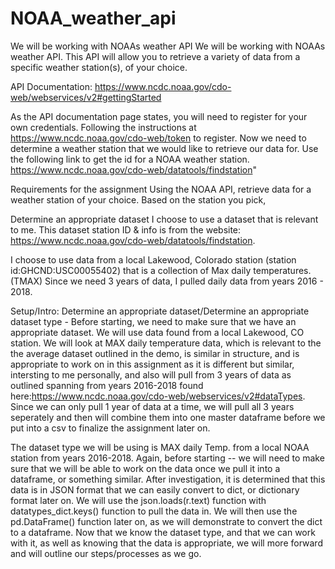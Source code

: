 # NOAA_weather_api
We will be working with NOAAs weather API
We will be working with NOAAs weather API. This API will allow you to retrieve a variety of data from a specific weather station(s), of your choice.

API Documentation: https://www.ncdc.noaa.gov/cdo-web/webservices/v2#gettingStarted

As the API documentation page states, you will need to register for your own credentials. Following the instructions at https://www.ncdc.noaa.gov/cdo-web/token to register.
Now we need to determine a weather station that we would like to retrieve our data for. Use the following link to get the id for a NOAA weather station. https://www.ncdc.noaa.gov/cdo-web/datatools/findstation"

Requirements for the assignment
Using the NOAA API, retrieve data for a weather station of your choice. Based on the station you pick,

Determine an appropriate dataset
I choose to use a dataset that is relevant to me. This dataset station ID & info is from the website: https://www.ncdc.noaa.gov/cdo-web/datatools/findstation.

I choose to use data from a local Lakewood, Colorado station (station id:GHCND:USC00055402) that is a collection of Max daily temperatures. (TMAX) Since we need 3 years of data, I pulled daily data from years 2016 - 2018.

Setup/Intro:
Determine an appropriate dataset/Determine an appropriate dataset type -
Before starting, we need to make sure that we have an appropriate dataset. We will use data found from a local Lakewood, CO station. We will look at MAX daily temperature data, which is relevant to the the average dataset outlined in the demo, is similar in structure, and is appropriate to work on in this assignment as it is different but similar, intersting to me personally, and also will pull from 3 years of data as outlined spanning from years 2016-2018 found here:https://www.ncdc.noaa.gov/cdo-web/webservices/v2#dataTypes. Since we can only pull 1 year of data at a time, we will pull all 3 years seperately and then will combine them into one master dataframe before we put into a csv to finalize the assignment later on.

The dataset type we will be using is MAX daily Temp. from a local NOAA station from years 2016-2018. Again, before starting -- we will need to make sure that we will be able to work on the data once we pull it into a dataframe, or something similar. After investigation, it is determined that this data is in JSON format that we can easily convert to dict, or dictionary format later on. We will use the json.loads(r.text) function with datatypes_dict.keys() function to pull the data in. We will then use the pd.DataFrame() function later on, as we will demonstrate to convert the dict to a dataframe. Now that we know the dataset type, and that we can work with it, as well as knowing that the data is appropriate, we will more forward and will outline our steps/processes as we go.
